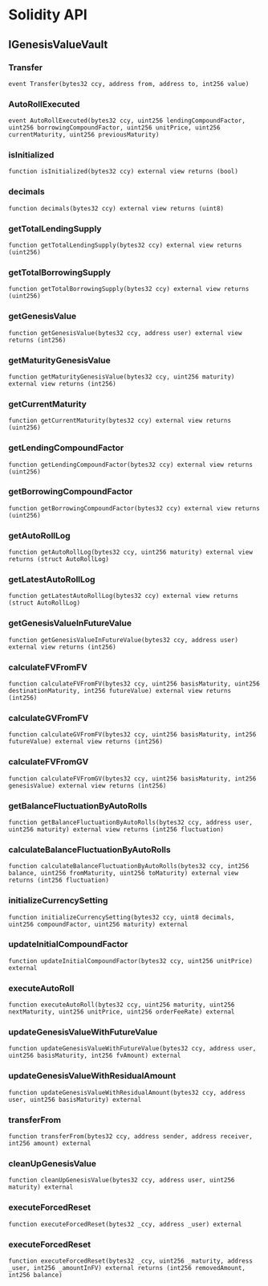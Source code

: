# Solidity API

## IGenesisValueVault

### Transfer

```solidity
event Transfer(bytes32 ccy, address from, address to, int256 value)
```

### AutoRollExecuted

```solidity
event AutoRollExecuted(bytes32 ccy, uint256 lendingCompoundFactor, uint256 borrowingCompoundFactor, uint256 unitPrice, uint256 currentMaturity, uint256 previousMaturity)
```

### isInitialized

```solidity
function isInitialized(bytes32 ccy) external view returns (bool)
```

### decimals

```solidity
function decimals(bytes32 ccy) external view returns (uint8)
```

### getTotalLendingSupply

```solidity
function getTotalLendingSupply(bytes32 ccy) external view returns (uint256)
```

### getTotalBorrowingSupply

```solidity
function getTotalBorrowingSupply(bytes32 ccy) external view returns (uint256)
```

### getGenesisValue

```solidity
function getGenesisValue(bytes32 ccy, address user) external view returns (int256)
```

### getMaturityGenesisValue

```solidity
function getMaturityGenesisValue(bytes32 ccy, uint256 maturity) external view returns (int256)
```

### getCurrentMaturity

```solidity
function getCurrentMaturity(bytes32 ccy) external view returns (uint256)
```

### getLendingCompoundFactor

```solidity
function getLendingCompoundFactor(bytes32 ccy) external view returns (uint256)
```

### getBorrowingCompoundFactor

```solidity
function getBorrowingCompoundFactor(bytes32 ccy) external view returns (uint256)
```

### getAutoRollLog

```solidity
function getAutoRollLog(bytes32 ccy, uint256 maturity) external view returns (struct AutoRollLog)
```

### getLatestAutoRollLog

```solidity
function getLatestAutoRollLog(bytes32 ccy) external view returns (struct AutoRollLog)
```

### getGenesisValueInFutureValue

```solidity
function getGenesisValueInFutureValue(bytes32 ccy, address user) external view returns (int256)
```

### calculateFVFromFV

```solidity
function calculateFVFromFV(bytes32 ccy, uint256 basisMaturity, uint256 destinationMaturity, int256 futureValue) external view returns (int256)
```

### calculateGVFromFV

```solidity
function calculateGVFromFV(bytes32 ccy, uint256 basisMaturity, int256 futureValue) external view returns (int256)
```

### calculateFVFromGV

```solidity
function calculateFVFromGV(bytes32 ccy, uint256 basisMaturity, int256 genesisValue) external view returns (int256)
```

### getBalanceFluctuationByAutoRolls

```solidity
function getBalanceFluctuationByAutoRolls(bytes32 ccy, address user, uint256 maturity) external view returns (int256 fluctuation)
```

### calculateBalanceFluctuationByAutoRolls

```solidity
function calculateBalanceFluctuationByAutoRolls(bytes32 ccy, int256 balance, uint256 fromMaturity, uint256 toMaturity) external view returns (int256 fluctuation)
```

### initializeCurrencySetting

```solidity
function initializeCurrencySetting(bytes32 ccy, uint8 decimals, uint256 compoundFactor, uint256 maturity) external
```

### updateInitialCompoundFactor

```solidity
function updateInitialCompoundFactor(bytes32 ccy, uint256 unitPrice) external
```

### executeAutoRoll

```solidity
function executeAutoRoll(bytes32 ccy, uint256 maturity, uint256 nextMaturity, uint256 unitPrice, uint256 orderFeeRate) external
```

### updateGenesisValueWithFutureValue

```solidity
function updateGenesisValueWithFutureValue(bytes32 ccy, address user, uint256 basisMaturity, int256 fvAmount) external
```

### updateGenesisValueWithResidualAmount

```solidity
function updateGenesisValueWithResidualAmount(bytes32 ccy, address user, uint256 basisMaturity) external
```

### transferFrom

```solidity
function transferFrom(bytes32 ccy, address sender, address receiver, int256 amount) external
```

### cleanUpGenesisValue

```solidity
function cleanUpGenesisValue(bytes32 ccy, address user, uint256 maturity) external
```

### executeForcedReset

```solidity
function executeForcedReset(bytes32 _ccy, address _user) external
```

### executeForcedReset

```solidity
function executeForcedReset(bytes32 _ccy, uint256 _maturity, address _user, int256 _amountInFV) external returns (int256 removedAmount, int256 balance)
```

